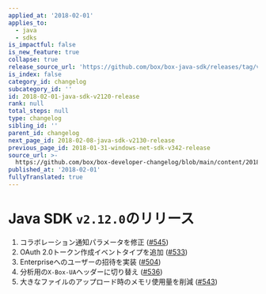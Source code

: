 ```yaml
---
applied_at: '2018-02-01'
applies_to:
  - java
  - sdks
is_impactful: false
is_new_feature: true
collapse: true
release_source_url: 'https://github.com/box/box-java-sdk/releases/tag/v2.12.0'
is_index: false
category_id: changelog
subcategory_id: ''
id: 2018-02-01-java-sdk-v2120-release
rank: null
total_steps: null
type: changelog
sibling_id: ''
parent_id: changelog
next_page_id: 2018-02-08-java-sdk-v2130-release
previous_page_id: 2018-01-31-windows-net-sdk-v342-release
source_url: >-
  https://github.com/box/box-developer-changelog/blob/main/content/2018/02-01-java-sdk-v2120-release.md
published_at: '2018-02-01'
fullyTranslated: true
---
```

# Java SDK `v2.12.0`のリリース

1. コラボレーション通知パラメータを修正 ([#545](https://github.com/box/box-java-sdk/pull/545))
2. OAuth 2.0トークン作成イベントタイプを追加 ([#533](https://github.com/box/box-java-sdk/pull/533))
3. Enterpriseへのユーザーの招待を実装 ([#504](https://github.com/box/box-java-sdk/pull/504))
4. 分析用の`X-Box-UA`ヘッダーに切り替え ([#536](https://github.com/box/box-java-sdk/pull/536))
5. 大きなファイルのアップロード時のメモリ使用量を削減 ([#543](https://github.com/box/box-java-sdk/pull/543))
